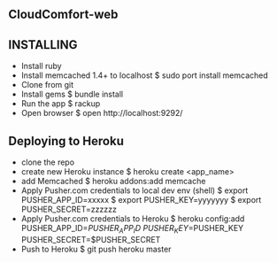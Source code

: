 ## CloudComfort-web



## INSTALLING

- Install ruby
- Install memcached 1.4+ to localhost
    $ sudo port install memcached
- Clone from git
- Install gems
    $ bundle install
- Run the app
    $ rackup
- Open browser
    $ open http://localhost:9292/
   
## Deploying to Heroku
- clone the repo
- create new Heroku instance
    $ heroku create <app_name>
- add Memcached
    $ heroku addons:add memcache
- Apply Pusher.com credentials to local dev env (shell)
    $ export PUSHER_APP_ID=xxxxx
    $ export PUSHER_KEY=yyyyyyy
    $ export PUSHER_SECRET=zzzzzz
- Apply Pusher.com credentials to Heroku
    $ heroku config:add PUSHER_APP_ID=$PUSHER_APP_ID \
    PUSHER_KEY=$PUSHER_KEY \
    PUSHER_SECRET=$PUSHER_SECRET
- Push to Heroku
    $ git push heroku master
